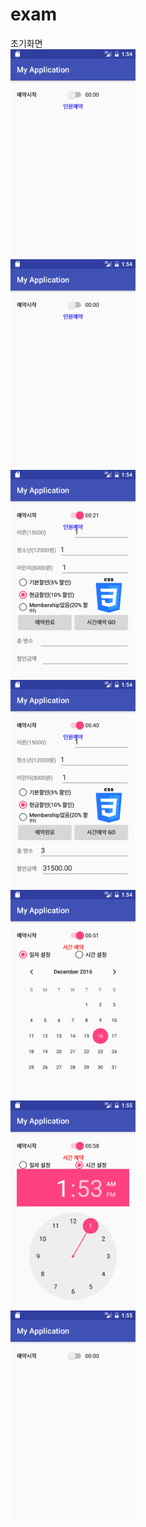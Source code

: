 # exam
초기화면
<br>
<img src="https://github.com/qhdl301/exam/blob/master/app/fixel/Screenshot_1481853244.png?raw=true" width="200">
<br>
<img src="https://github.com/qhdl301/exam/blob/master/app/fixel/Screenshot_1481853244.png?raw=true" width="200">
<br>
<img src="https://github.com/qhdl301/exam/blob/master/app/fixel/Screenshot_1481853268.png?raw=true" width="200">
<br>
<img src="https://github.com/qhdl301/exam/blob/master/app/fixel/Screenshot_1481853287.png?raw=true" width="200">
<br>
<img src="https://github.com/qhdl301/exam/blob/master/app/fixel/Screenshot_1481853299.png?raw=true" width="200">
<br>
<img src="https://github.com/qhdl301/exam/blob/master/app/fixel/Screenshot_1481853306.png?raw=true" width="200">
<br>
<img src="https://github.com/qhdl301/exam/blob/master/app/fixel/Screenshot_1481853313.png?raw=true" width="200">





